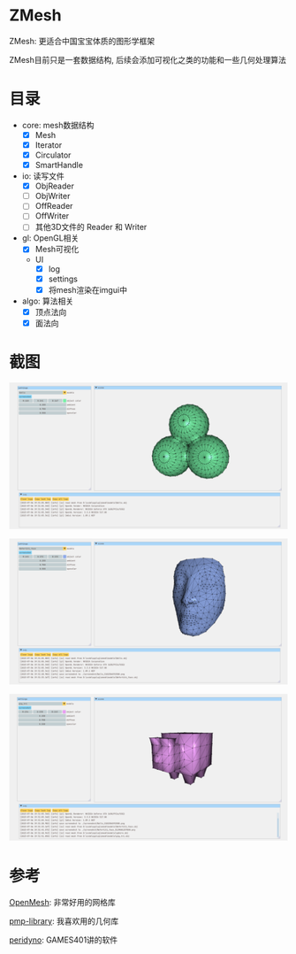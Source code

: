 # ZMesh
ZMesh: 更适合中国宝宝体质的图形学框架

ZMesh目前只是一套数据结构, 后续会添加可视化之类的功能和一些几何处理算法

# 目录
* core: mesh数据结构
  * [x] Mesh
  * [x] Iterator
  * [x] Circulator
  * [x] SmartHandle
* io: 读写文件
  * [x] ObjReader
  * [ ] ObjWriter
  * [ ] OffReader 
  * [ ] OffWriter
  * [ ] 其他3D文件的 Reader 和 Writer
* gl: OpenGL相关
  * [x] Mesh可视化
  * UI
    * [x] log
    * [x] settings
    * [x] 将mesh渲染在imgui中
* algo: 算法相关
  * [x] 顶点法向
  * [x] 面法向

# 截图
![](./screenshot/Balls_5102504592500.png)

![](./screenshot/Nefertiti_face_5119081257800.png)

![](./screenshot/pig_tri_5134297507800.png)

# 参考
[OpenMesh](https://www.graphics.rwth-aachen.de/software/openmesh/): 非常好用的网格库

[pmp-library](https://www.pmp-library.org/): 我喜欢用的几何库

[peridyno](https://www.peridyno.com/): GAMES401讲的软件